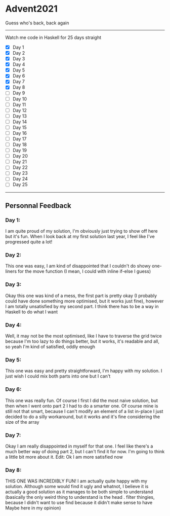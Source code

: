 # Advent2021
Guess who's back, back again

---

Watch me code in Haskell for 25 days straight

- [x] Day 1
- [x] Day 2
- [x] Day 3
- [x] Day 4
- [x] Day 5
- [x] Day 6
- [x] Day 7
- [x] Day 8
- [ ] Day 9
- [ ] Day 10
- [ ] Day 11
- [ ] Day 12
- [ ] Day 13
- [ ] Day 14
- [ ] Day 15
- [ ] Day 16
- [ ] Day 17
- [ ] Day 18
- [ ] Day 19
- [ ] Day 20
- [ ] Day 21
- [ ] Day 22
- [ ] Day 23
- [ ] Day 24
- [ ] Day 25

---

## Personnal Feedback

### Day 1:
I am quite proud of my solution, I'm obviously just trying to show off here but it's fun. When I look back at my first solution last year, I feel like I've progressed quite a lot!

### Day 2:
This one was easy, I am kind of disappointed that I couldn't do showy one-liners for the move function (I mean, I could with inline if-else I guess)

### Day 3:
Okay this one was kind of a mess, the first part is pretty okay (I probably could have done something more optimised, but it works just fine), however I am totally unsatisfied by my second part. I think there has to be a way in Haskell to do what I want

### Day 4:
Well, it may not be the most optimised, like I have to traverse the grid twice because I'm too lazy to do things better, but it works, it's readable and all, so yeah I'm kind of satisfied, oddly enough

### Day 5:
This one was easy and pretty straightforward, I'm happy with my solution. I just wish I could mix both parts into one but I can't

### Day 6:
This one was really fun. Of course I first I did the most naive solution, but then when I went onto part 2 I had to do a smarter one. Of course mine is still not that smart, because I can't modify an element of a list in-place I just decided to do a silly workaround, but it works and it's fine considering the size of the array

### Day 7:
Okay I am really disappointed in myself for that one. I feel like there's a much better way of doing part 2, but I can't find it for now. I'm going to think a little bit more about it. Edit: Ok I am more satisfied now

### Day 8:
THIS ONE WAS INCREDIBLY FUN! I am actually quite happy with my solution. Although some would find it ugly and whatnot, I believe it is actually a good solution as it manages to be both simple to understand (basically the only weird thing to understand is the head . filter thingies, because I didn't want to use find because it didn't make sense to have Maybe here in my opinion)
